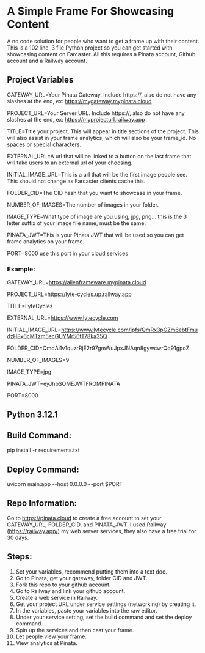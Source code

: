 # A Simple Frame For Showcasing Content

A no code solution for people who want to get a frame up with their content. This is a 102 line, 3 file Python project so you can get started with showcasing content on Farcaster. All this requires a Pinata account, Github account and a Railway account.

## Project Variables
GATEWAY_URL=Your Pinata Gateway. Include https://, also do not have any slashes at the end, ex: https://mygateway.mypinata.cloud

PROJECT_URL=Your Server URL. Include https://, also do not have any slashes at the end, ex: https://myprojecturl.railway.app

TITLE=Title your project. This will appear in title sections of the project. This will also assist in your frame analytics, which will also be your frame_id. No spaces or special characters.

EXTERNAL_URL=A url that will be linked to a button on the last frame that will take users to an external url of your choosing.

INITIAL_IMAGE_URL=This is a url that will be the first image people see. This should not change as Farcaster clients cache this.

FOLDER_CID=The CID hash that you want to showcase in your frame.

NUMBER_OF_IMAGES=The number of images in your folder.

IMAGE_TYPE=What type of image are you using, jpg, png... this is the 3 letter suffix of your image file name, must be the same.

PINATA_JWT=This is your Pinata JWT that will be used so you can get frame analytics on your frame.

PORT=8000 use this port in your cloud services

### Example:

GATEWAY_URL=https://alienframeware.mypinata.cloud

PROJECT_URL=https://lyte-cycles.up.railway.app

TITLE=LyteCycles

EXTERNAL_URL=https://www.lytecycle.com

INITIAL_IMAGE_URL=https://www.lytecycle.com/ipfs/QmRx3pGZm6ebtFmudzH8x6cMTzm5ecGUYMr56tT78ka35Q

FOLDER_CID=QmdAi1v1quzrRjE2r97gmWuJpxJNAqn8gywcwrQq91gpoZ

NUMBER_OF_IMAGES=9

IMAGE_TYPE=jpg

PINATA_JWT=eyJhbSOMEJWTFROMPINATA

PORT=8000

## Python 3.12.1

## Build Command:
pip install -r requirements.txt

## Deploy Command:
uvicorn main:app --host 0.0.0.0 --port $PORT

## Repo Information:
Go to https://pinata.cloud to create a free account to set your GATEWAY_URL, FOLDER_CID, and PINATA_JWT.
I used Railway (https://railway.app/) my web server services, they also have a free trial for 30 days.

## Steps:
1. Set your variables, recommend putting them into a text doc.
2. Go to Pinata, get your gateway, folder CID and JWT.
3. Fork this repo to your github account.
4. Go to Railway and link your github account.
5. Create a web service in Railway.
6. Get your project URL under service settings (networking) by creating it.
7. In the variables, paste your variables into the raw editor.
8. Under your service setting, set the build command and set the deploy command.
9. Spin up the services and then cast your frame.
10. Let people view your frame.
11. View analytics at Pinata.
